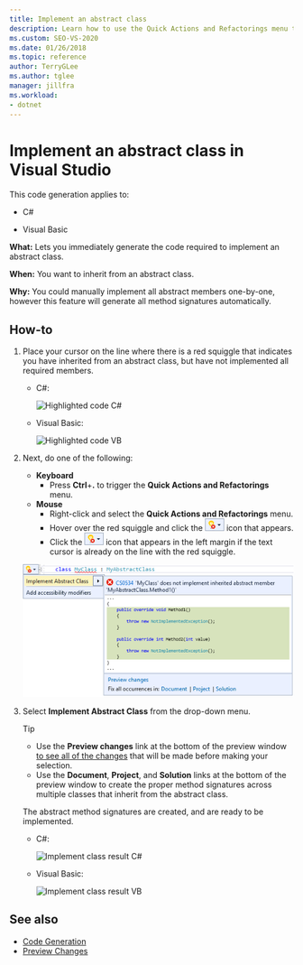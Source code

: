```yaml
---
title: Implement an abstract class
description: Learn how to use the Quick Actions and Refactorings menu to immediately generate the code required to implement an abstract class.
ms.custom: SEO-VS-2020
ms.date: 01/26/2018
ms.topic: reference
author: TerryGLee
ms.author: tglee
manager: jillfra
ms.workload:
- dotnet
---
```

# Implement an abstract class in Visual Studio

This code generation applies to:

- C#

- Visual Basic

**What:** Lets you immediately generate the code required to implement an abstract class.

**When:** You want to inherit from an abstract class.

**Why:** You could manually implement all abstract members one-by-one, however this feature will generate all method signatures automatically.

## How-to

1. Place your cursor on the line where there is a red squiggle that indicates you have inherited from an abstract class, but have not implemented all required members.

   - C#:

       ![Highlighted code C#](media/abstract-highlight-cs.png)

   - Visual Basic:

       ![Highlighted code VB](media/abstract-highlight-vb.png)

2. Next, do one of the following:

   - **Keyboard**
      - Press **Ctrl**+**.** to trigger the **Quick Actions and Refactorings** menu.
   - **Mouse**
      - Right-click and select the **Quick Actions and Refactorings** menu.
      - Hover over the red squiggle and click the ![error light bulb](media/error-bulb.png) icon that appears.
      - Click the ![error light bulb](media/error-bulb.png) icon that appears in the left margin if the text cursor is already on the line with the red squiggle.

   ![Implement class preview](media/abstract-preview-cs.png)

3. Select **Implement Abstract Class** from the drop-down menu.

   > [!TIP]
   > - Use the **Preview changes** link at the bottom of the preview window [to see all of the changes](../../ide/preview-changes.md) that will be made before making your selection.
   > - Use the **Document**, **Project**, and **Solution** links at the bottom of the preview window to create the proper method signatures across multiple classes that inherit from the abstract class.

   The abstract method signatures are created, and are ready to be implemented.

   - C#:

       ![Implement class result C#](media/abstract-result-cs.png)

   - Visual Basic:

       ![Implement class result VB](media/abstract-result-vb.png)

## See also

- [Code Generation](../code-generation-in-visual-studio.md)
- [Preview Changes](../../ide/preview-changes.md)
